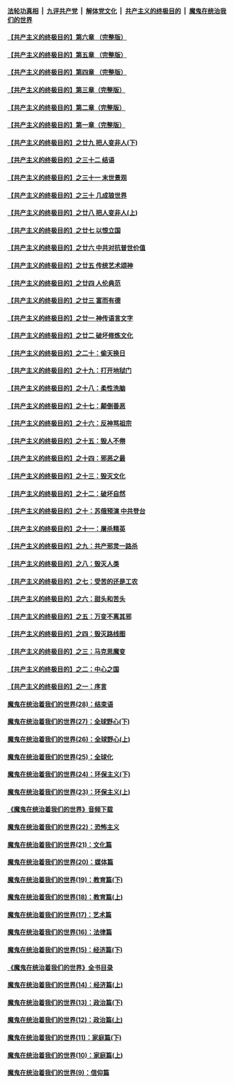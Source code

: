 ####  [法轮功真相](../../../../basic/blob/master/README.md?t=04031101) &nbsp;|&nbsp; [九评共产党](../../../../9ping.md/blob/master/README.md?t=04031101) &nbsp;|&nbsp; [解体党文化](../../../../jtdwh.md/blob/master/README.md?t=04031101)  &nbsp;|&nbsp; [共产主义的终极目的](../../../../gczydzjmd.md/blob/master/README.md?t=04031101) &nbsp;|&nbsp; [魔鬼在统治我们的世界](../../../../mgztzwmdsj.md/blob/master/README.md?t=04031101) 

#### [【共产主义的终极目的】第六章 （完整版）](../pages/nsc422/n11428913.md?t=04031101) 

#### [【共产主义的终极目的】第五章 （完整版）](../pages/nsc422/n11428912.md?t=04031101) 

#### [【共产主义的终极目的】第四章 （完整版）](../pages/nsc422/n11428907.md?t=04031101) 

#### [【共产主义的终极目的】第三章（完整版）](../pages/nsc422/n11428848.md?t=04031101) 

#### [【共产主义的终极目的】第二章（完整版）](../pages/nsc422/n11428831.md?t=04031101) 

#### [【共产主义的终极目的】第一章（完整版）](../pages/nsc422/n11417651.md?t=04031101) 

#### [【共产主义的终极目的】之廿九 把人变非人(下)](../pages/nsc422/n11344140.md?t=04031101) 

#### [【共产主义的终极目的】之三十二 结语](../pages/nsc422/n11360535.md?t=04031101) 

#### [【共产主义的终极目的】之三十一 末世景观](../pages/nsc422/n11351129.md?t=04031101) 

#### [【共产主义的终极目的】之三十 几成狼世界](../pages/nsc422/n11348280.md?t=04031101) 

#### [【共产主义的终极目的】之廿八 把人变非人(上)](../pages/nsc422/n11340492.md?t=04031101) 

#### [【共产主义的终极目的】之廿七 以恨立国](../pages/nsc422/n11336944.md?t=04031101) 

#### [【共产主义的终极目的】之廿六 中共对抗普世价值](../pages/nsc422/n11324785.md?t=04031101) 

#### [【共产主义的终极目的】之廿五 传统艺术颂神](../pages/nsc422/n11296396.md?t=04031101) 

#### [【共产主义的终极目的】之廿四 人伦典范](../pages/nsc422/n11296397.md?t=04031101) 

#### [【共产主义的终极目的】之廿三 富而有德](../pages/nsc422/n11283598.md?t=04031101) 

#### [【共产主义的终极目的】之廿一 神传语言文字](../pages/nsc422/n11263265.md?t=04031101) 

#### [【共产主义的终极目的】之廿二 破坏修炼文化](../pages/nsc422/n11245728.md?t=04031101) 

#### [【共产主义的终极目的】之二十：偷天换日](../pages/nsc422/n11238846.md?t=04031101) 

#### [【共产主义的终极目的】之十九：打开地狱门](../pages/nsc422/n11206376.md?t=04031101) 

#### [【共产主义的终极目的】之十八：柔性洗脑](../pages/nsc422/n11199994.md?t=04031101) 

#### [【共产主义的终极目的】之十七：颠倒善恶](../pages/nsc422/n11179782.md?t=04031101) 

#### [【共产主义的终极目的】之十六：反神骂祖宗](../pages/nsc422/n11166798.md?t=04031101) 

#### [【共产主义的终极目的】之十五：毁人不倦](../pages/nsc422/n11166792.md?t=04031101) 

#### [【共产主义的终极目的】之十四：邪恶之最](../pages/nsc422/n11150249.md?t=04031101) 

#### [【共产主义的终极目的】之十三：毁灭文化](../pages/nsc422/n11135227.md?t=04031101) 

#### [【共产主义的终极目的】之十二：破坏自然](../pages/nsc422/n11135214.md?t=04031101) 

#### [【共产主义的终极目的】之十：苏俄预演 中共登台](../pages/nsc422/n11118424.md?t=04031101) 

#### [【共产主义的终极目的】之十一：屠杀精英](../pages/nsc422/n11118442.md?t=04031101) 

#### [【共产主义的终极目的】之九：共产邪灵一路杀](../pages/nsc422/n11114139.md?t=04031101) 

#### [【共产主义的终极目的】之八：毁灭人类](../pages/nsc422/n11108503.md?t=04031101) 

#### [【共产主义的终极目的】之七：受苦的还是工农](../pages/nsc422/n11101809.md?t=04031101) 

#### [【共产主义的终极目的】之六：甜头和苦头](../pages/nsc422/n11096971.md?t=04031101) 

#### [【共产主义的终极目的】之五：万变不离其邪](../pages/nsc422/n11091285.md?t=04031101) 

#### [【共产主义的终极目的】之四：毁灭路线图](../pages/nsc422/n11086284.md?t=04031101) 

#### [【共产主义的终极目的】之三：马克思魔变](../pages/nsc422/n11061941.md?t=04031101) 

#### [【共产主义的终极目的】之二：中心之国](../pages/nsc422/n11047728.md?t=04031101) 

#### [【共产主义的终极目的】之一：序言](../pages/nsc422/n11086077.md?t=04031101) 

#### [魔鬼在统治着我们的世界(28)：结束语](../pages/nsc422/n10936246.md?t=04031101) 

#### [魔鬼在统治着我们的世界(27)：全球野心(下)](../pages/nsc422/n10928319.md?t=04031101) 

#### [魔鬼在统治着我们的世界(26)：全球野心(上)](../pages/nsc422/n10900318.md?t=04031101) 

#### [魔鬼在统治着我们的世界(25)：全球化](../pages/nsc422/n10788205.md?t=04031101) 

#### [魔鬼在统治着我们的世界(24)：环保主义(下)](../pages/nsc422/n10695307.md?t=04031101) 

#### [魔鬼在统治着我们的世界(23)：环保主义(上)](../pages/nsc422/n10688613.md?t=04031101) 

#### [《魔鬼在统治着我们的世界》音频下载](../pages/nsc422/n10635553.md?t=04031101) 

#### [魔鬼在统治着我们的世界(22)：恐怖主义](../pages/nsc422/n10614727.md?t=04031101) 

#### [魔鬼在统治着我们的世界(21)：文化篇](../pages/nsc422/n10597706.md?t=04031101) 

#### [魔鬼在统治着我们的世界(20)：媒体篇](../pages/nsc422/n10586579.md?t=04031101) 

#### [魔鬼在统治着我们的世界(19)：教育篇(下)](../pages/nsc422/n10564808.md?t=04031101) 

#### [魔鬼在统治着我们的世界(18)：教育篇(上)](../pages/nsc422/n10526970.md?t=04031101) 

#### [魔鬼在统治着我们的世界(17)：艺术篇](../pages/nsc422/n10499093.md?t=04031101) 

#### [魔鬼在统治着我们的世界(16)：法律篇](../pages/nsc422/n10485969.md?t=04031101) 

#### [魔鬼在统治着我们的世界(15)：经济篇(下)](../pages/nsc422/n10469975.md?t=04031101) 

#### [《魔鬼在统治着我们的世界》全书目录](../pages/nsc422/n10464261.md?t=04031101) 

#### [魔鬼在统治着我们的世界(14)：经济篇(上)](../pages/nsc422/n10457370.md?t=04031101) 

#### [魔鬼在统治着我们的世界(13)：政治篇(下)](../pages/nsc422/n10448270.md?t=04031101) 

#### [魔鬼在统治着我们的世界(12)：政治篇(上)](../pages/nsc422/n10444576.md?t=04031101) 

#### [魔鬼在统治着我们的世界(11)：家庭篇(下)](../pages/nsc422/n10440961.md?t=04031101) 

#### [魔鬼在统治着我们的世界(10)：家庭篇(上)](../pages/nsc422/n10435448.md?t=04031101) 

#### [魔鬼在统治着我们的世界(9)：信仰篇](../pages/nsc422/n10432159.md?t=04031101) 

